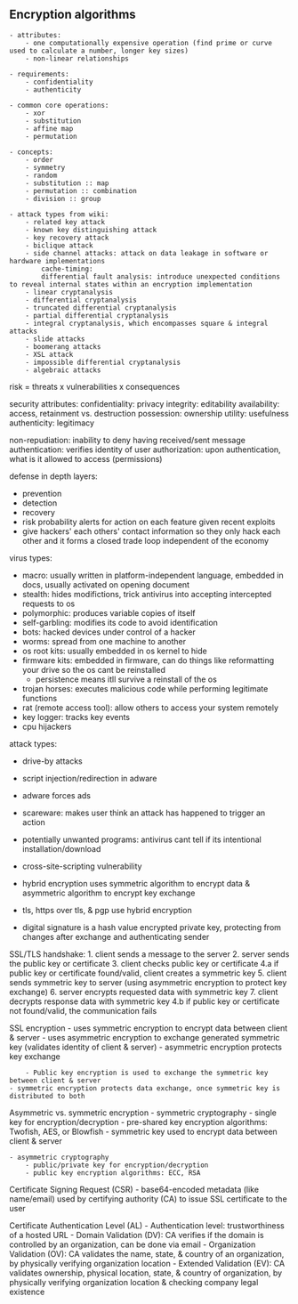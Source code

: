 ## Encryption algorithms

	- attributes:
		- one computationally expensive operation (find prime or curve used to calculate a number, longer key sizes)
		- non-linear relationships

	- requirements:
		- confidentiality
		- authenticity

	- common core operations:
		- xor
		- substitution
		- affine map
		- permutation

	- concepts:
		- order
		- symmetry
		- random
		- substitution :: map
		- permutation :: combination
		- division :: group

	- attack types from wiki:
		- related key attack
		- known key distinguishing attack
		- key recovery attack
		- biclique attack
		- side channel attacks: attack on data leakage in software or hardware implementations
			cache-timing:
			differential fault analysis: introduce unexpected conditions to reveal internal states within an encryption implementation
		- linear cryptanalysis
		- differential cryptanalysis
		- truncated differential cryptanalysis
		- partial differential cryptanalysis
		- integral cryptanalysis, which encompasses square & integral attacks
		- slide attacks
		- boomerang attacks
		- XSL attack
		- impossible differential cryptanalysis
		- algebraic attacks


risk = threats x vulnerabilities x consequences

security attributes:
	confidentiality: privacy
	integrity: editability
	availability: access, retainment vs. destruction
	possession: ownership
	utility: usefulness
	authenticity: legitimacy

non-repudiation: inability to deny having received/sent message
authentication: verifies identity of user
authorization: upon authentication, what is it allowed to access (permissions)

defense in depth layers:
- prevention
- detection
- recovery
- risk probability alerts for action on each feature given recent exploits
- give hackers' each others' contact information so they only hack each other and it forms a closed trade loop independent of the economy


virus types:
- macro: usually written in platform-independent language, embedded in docs, usually activated on opening document
- stealth: hides modifictions, trick antivirus into accepting intercepted requests to os
- polymorphic: produces variable copies of itself
- self-garbling: modifies its code to avoid identification
- bots: hacked devices under control of a hacker
- worms: spread from one machine to another
- os root kits: usually embedded in os kernel to hide
- firmware kits: embedded in firmware, can do things like reformatting your drive so the os cant be reinstalled
	- persistence means itll survive a reinstall of the os
- trojan horses: executes malicious code while performing legitimate functions
- rat (remote access tool): allow others to access your system remotely
- key logger: tracks key events
- cpu hijackers

attack types:
- drive-by attacks
- script injection/redirection in adware
- adware forces ads
- scareware: makes user think an attack has happened to trigger an action
- potentially unwanted programs: antivirus cant tell if its intentional installation/download
- cross-site-scripting vulnerability

- hybrid encryption uses symmetric algorithm to encrypt data & asymmetric algorithm to encrypt key exchange
- tls, https over tls, & pgp use hybrid encryption
- digital signature is a hash value encrypted private key, protecting from changes after exchange and authenticating sender

SSL/TLS handshake:
    1. client sends a message to the server
    2. server sends the public key or certificate
    3. client checks public key or certificate
    	4.a if public key or certificate found/valid, client creates a symmetric key
    		5. client sends symmetric key to server (using asymmetric encryption to protect key exchange)
    			6. server encrypts requested data with symmetric key
    				7. client decrypts response data with symmetric key
    	4.b if public key or certificate not found/valid, the communication fails
    
SSL encryption
	- uses symmetric encryption to encrypt data between client & server
	- uses asymmetric encryption to exchange generated symmetric key (validates identity of client & server)
	- asymmetric encryption protects key exchange

		- Public key encryption is used to exchange the symmetric key between client & server
	- symmetric encryption protects data exchange, once symmetric key is distributed to both

Asymmetric vs. symmetric encryption
	- symmetric cryptography
		- single key for encryption/decryption
		- pre-shared key encryption algorithms: Twofish, AES, or Blowfish
			- symmetric key used to encrypt data between client & server

	- asymmetric cryptography
		- public/private key for encryption/decryption
		- public key encryption algorithms: ECC, RSA

Certificate Signing Request (CSR)
	- base64-encoded metadata (like name/email) used by certifying authority (CA) to issue SSL certificate to the user

Certificate Authentication Level (AL)
	- Authentication level: trustworthiness of a hosted URL
		- Domain Validation (DV): CA verifies if the domain is controlled by an organization, can be done via email
		- Organization Validation (OV): CA validates the name, state, & country of an organization, by physically verifying organization location
		- Extended Validation (EV): CA validates ownership, physical location, state, & country of organization, by physically verifying organization location & checking company legal existence